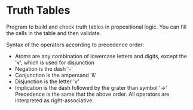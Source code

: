 # Truth Tables

Program to build and check truth tables in propositional logic. 
You can fill the cells in the table and then validate.

Syntax of the operators according to precedence order:
* Atoms are any combination of lowercase letters and digits, except the 'v', which is used for disjunction
* Negation is the dash '-'
* Conjunction is the ampersand '&'
* Disjunction is the letter 'v'
* Implication is the dash followed by the grater than symbol '->'
Precedence is the same that the above order. All operators are interpreted as right-associative. 
